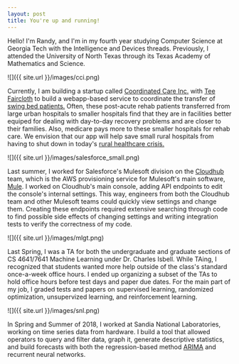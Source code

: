 ```yaml
---
layout: post
title: You're up and running!
---
```

Hello! I'm Randy, and I'm in my fourth year studying Computer Science at Georgia Tech with the Intelligence and Devices threads. 
Previously, I attended the University of North Texas through its Texas Academy of Mathematics and Science.

![]({{ site.url }}/images/cci.png)

Currently, I am building a startup called [Coordinated Care Inc.](https://www.coordinatedcareinc.com) with 
[Tee Faircloth](https://www.linkedin.com/in/tee-faircloth-31b60653/) 
to build a webapp-based service to coordinate the transfer of 
[swing bed patients.](https://www.cms.gov/Medicare/Medicare-Fee-for-Service-Payment/SNFPPS/SwingBed.html)
Often, these post-acute rehab patients transferred from large urban hospitals to smaller hospitals
find that they are in facilities better equiped for dealing with day-to-day recovery problems and are closer to their families. 
Also, medicare pays more to these smaller hospitals for rehab care. We envision that our app will help save small rural hospitals from having to shut down in today's 
[rural healthcare crisis.](https://www.realclearhealth.com/articles/2018/03/15/rural_americas_health_care_crisis.html)

![]({{ site.url }}/images/salesforce_small.png)

Last summer, I worked for Salesforce's Mulesoft division on the 
[Cloudhub](https://www.mulesoft.com/platform/saas/cloudhub-ipaas-cloud-based-integration) 
team, which is the AWS provisioning service for Mulesoft's main software, [Mule](https://github.com/mulesoft/mule). 
I worked on Cloudhub's main console, adding API endpoints to edit the console's internal settings. This way, engineers 
from both the Cloudhub team and other Mulesoft teams could quickly view settings and change them. Creating these endpoints required 
extensive searching through code to find possible side effects of changing settings and writing integration tests to verify 
the correctness of my code.

![]({{ site.url }}/images/mlgt.png)

Last Spring, I was a TA for both the undergraduate and graduate sections of CS 4641/7641 Machine Learning under Dr. Charles 
Isbell. While TAing, I recognized that students wanted more help outside 
of the class's standard once-a-week office hours. I ended up organizing a subset of the TAs to hold office hours before 
test days and paper due dates. For the main part of my job, I graded tests and papers on supervised learning, 
randomized optimization, unsupervized learning, and reinforcement learning. 

![]({{ site.url }}/images/snl.png)

In Spring and Summer of 2018, I worked at Sandia National Laboratories, working on time series data from hardware.
I build a tool that allowed operators to query and filter data, graph it, generate descriptive statistics, and 
build forecasts with both the regression-based method 
[ARIMA](https://en.wikipedia.org/wiki/Autoregressive_integrated_moving_average) and recurrent neural networks.
